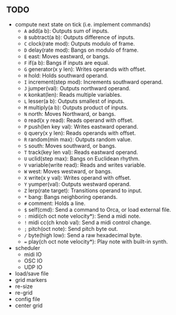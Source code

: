 ## TODO

* compute next state on tick (i.e. implement commands)
  - `A` add(a b): Outputs sum of inputs.
  - `B` subtract(a b): Outputs difference of inputs.
  - `C` clock(rate mod): Outputs modulo of frame.
  - `D` delay(rate mod): Bangs on modulo of frame.
  - `E` east: Moves eastward, or bangs.
  - `F` if(a b): Bangs if inputs are equal.
  - `G` generator(x y len): Writes operands with offset.
  - `H` hold: Holds southward operand.
  - `I` increment(step mod): Increments southward operand.
  - `J` jumper(val): Outputs northward operand.
  - `K` konkat(len): Reads multiple variables.
  - `L` lesser(a b): Outputs smallest of inputs.
  - `M` multiply(a b): Outputs product of inputs.
  - `N` north: Moves Northward, or bangs.
  - `O` read(x y read): Reads operand with offset.
  - `P` push(len key val): Writes eastward operand.
  - `Q` query(x y len): Reads operands with offset.
  - `R` random(min max): Outputs random value.
  - `S` south: Moves southward, or bangs.
  - `T` track(key len val): Reads eastward operand.
  - `U` uclid(step max): Bangs on Euclidean rhythm.
  - `V` variable(write read): Reads and writes variable.
  - `W` west: Moves westward, or bangs.
  - `X` write(x y val): Writes operand with offset.
  - `Y` yumper(val): Outputs westward operand.
  - `Z` lerp(rate target): Transitions operand to input.
  - `*` bang: Bangs neighboring operands.
  - `#` comment: Holds a line.
  - `$` self(cmd): Send a command to Orca, or load external file.
  - `:` midi(ch oct note velocity*): Send a midi note.
  - `!` midi cc(ch knob val): Send a midi control change.
  - `;` pitch(oct note): Send pitch byte out.
  - `/` byte(high low): Send a raw hexadecimal byte.
  - `=` play(ch oct note velocity*): Play note with built-in synth.
* scheduler
  - midi IO
  - OSC IO
  - UDP IO
* load/save file
* grid markers
* re-size
* re-grid
* config file
* center grid